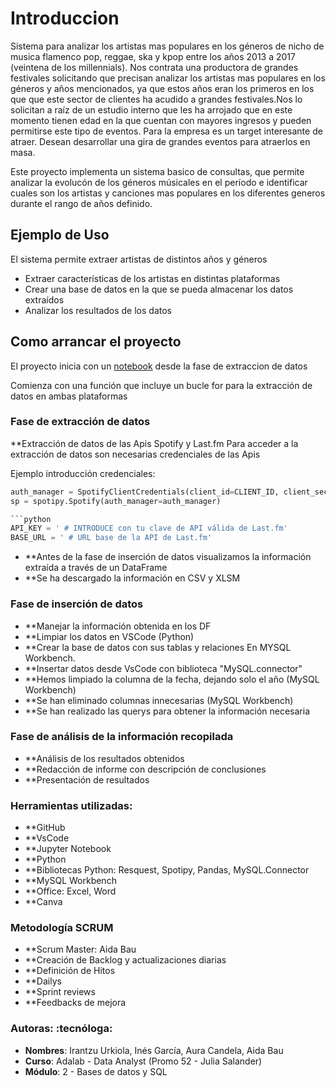# Introduccion

 Sistema para analizar los artistas mas populares en los géneros de nicho de musica flamenco pop, reggae, ska y kpop entre los años 2013 a 2017 (veintena de los millennials).
 Nos contrata una productora de grandes festivales solicitando que precisan analizar los artistas mas populares en los géneros y años mencionados, ya que estos años eran los primeros en los que 
 que este sector de clientes ha acudido a grandes festivales.Nos lo solicitan a raíz de un estudio interno que les ha arrojado que en este momento tienen edad en la que cuentan con mayores 
 ingresos y pueden permitirse este tipo de eventos. Para la empresa es un target interesante de atraer.
 Desean desarrollar una gira de grandes eventos para atraerlos en masa. 

 Este proyecto implementa un sistema basico de consultas, que permite analizar la evolucón de los géneros músicales en el período e identificar cuales son los artistas y canciones mas populares en los diferentes generos durante el rango de años definido.

## Ejemplo de Uso

El sistema permite extraer artistas de distintos años y géneros

- Extraer características de los artistas en distintas plataformas
- Crear una base de datos en la que se pueda almacenar los datos extraídos
- Analizar los resultados de los datos

## Como arrancar el proyecto
El proyecto inicia con un [notebook](PROYECTO_MOD2_SPOTIFY.ipynb) desde la fase de extraccion de datos 

Comienza con una función que incluye un bucle for para la extracción de datos en ambas plataformas

### Fase de extracción de datos

**Extracción de datos de las Apis Spotify y Last.fm
Para acceder a la extracción de datos son necesarias credenciales de las Apis

Ejemplo introducción credenciales:

```python
auth_manager = SpotifyClientCredentials(client_id=CLIENT_ID, client_secret=CLIENT_SECRET)
sp = spotipy.Spotify(auth_manager=auth_manager)

```python
API_KEY = ' # INTRODUCE con tu clave de API válida de Last.fm'  
BASE_URL = ' # URL base de la API de Last.fm'  
```

- **Antes de la fase de inserción de datos visualizamos la información extraída a través de un DataFrame
- **Se ha descargado la información en CSV y XLSM
  
### Fase de inserción de datos

- **Manejar la información obtenida en los DF
- **Limpiar los datos en VSCode (Python)
- **Crear la base de datos con sus tablas y relaciones En MYSQL Workbench.
- **Insertar datos desde VsCode con biblioteca "MySQL.connector"
- **Hemos limpiado la columna de la fecha, dejando solo el año (MySQL Workbench)
- **Se han eliminado columnas innecesarias (MySQL Workbench)
- **Se han realizado las querys para obtener la información necesaria


### Fase de análisis de la información recopilada

- **Análisis de los resultados obtenidos
- **Redacción de informe con descripción de conclusiones
- **Presentación de resultados

### Herramientas utilizadas:

- **GitHub
- **VsCode
- **Jupyter Notebook
- **Python
- **Bibliotecas Python: Resquest, Spotipy, Pandas, MySQL.Connector
- **MySQL Workbench
- **Office: Excel, Word
- **Canva

### Metodología SCRUM

- **Scrum Master: Aida Bau
- **Creación de Backlog y actualizaciones diarias
- **Definición de Hitos
- **Dailys
- **Sprint reviews
- **Feedbacks de mejora
  
### Autoras: :tecnóloga:

- **Nombres**: Irantzu Urkiola, Inés García, Aura Candela, Aida Bau
- **Curso**: Adalab - Data Analyst (Promo 52 - Julia Salander)
- **Módulo**: 2 - Bases de datos y SQL







